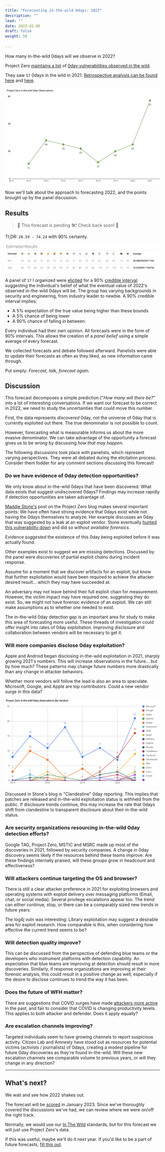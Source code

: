 ```yaml
---
title: "Forecasting in-the-wild 0days: 2022"
description: ""
lead: ""
date: 2022-01-05
draft: false
weight: 50

---
```


How many in-the-wild 0days will we observe in 2022?

Project Zero [maintains a list](https://docs.google.com/spreadsheets/d/1lkNJ0uQwbeC1ZTRrxdtuPLCIl7mlUreoKfSIgajnSyY/view#gid=0) of [0day vulnerabilities observed in the wild](https://googleprojectzero.blogspot.com/p/0day.html). 

They saw `57` 0days in the wild in 2021. [Retrospective analysis can be found here](https://twitter.com/maddiestone/status/1479171458307813377) and [here](https://googleprojectzero.github.io/0days-in-the-wild/rca.html). 

![project zero 0day trends by year](0day-chart.png)

Now we'll talk about the approach to forecasting 2022, and the points brought up by the panel discussion.

## Results
> 🚧 This forecast is pending 🛠! Check back soon! 🚧

Tl;DR: `28.59 - 74.24` with 90% certainty.

![image of project zero panel results](p0-panel-results.png)

A panel of `17` I organized were [elicited](/simple-risk/docs/estimation/expert-elicitation/) for a 90% [credible interval](/simple-risk/docs/estimation/intervals/) suggesting the individual's belief of what the eventual value of 2022's observed in-the-wild 0days will be. The group has varying backgrounds in security and engineering, from industry leader to newbie. A 90% credible interval implies: 

- A 5% expectation of the true value being higher than these bounds
- A 5% chance of being lower
- A 90% chance of falling in between.

Every individual had their own opinion. All forecasts were in the form of 90% intervals. This allows the creation of a _panel belief_ using a simple average of every forecast.

We collected forecasts and debate followed afterward. Panelists were able to update their forecasts as often as they liked, as new information came through.

Put simply: _Forecast, talk, forecast again_.

## Discussion
This forecast decomposes a simple prediction ("_How many will there be?_" into a lot of interesting conversations. If we want our forecast to be correct in 2022, we need to study the uncertainties that could move this number.

First, the data represents _discovered_ 0day, not the universe of 0day that is currently exploited out there. The true denominator is not possible to count. 

However, forecasting what is measurable informs us about the more evasive denominator. We can take advantage of the opportunity a forecast gives us to be _wrong_ by discussing _how that may happen_.

The following discussions took place with panelists, which represent varying perspectives. They were all debated during the elicitation process. Consider them fodder for any comment sections discussing this forecast!

### Do we have evidence of 0day detection opportunities?
We only know about in-the-wild 0days that have been discovered. What data exists that suggest undiscovered 0days? Findings may increase rapidly if detection opportunities are taken advantage of.

[Maddie Stone's](https://googleprojectzero.blogspot.com/2020/07/detection-deficit-year-in-review-of-0.html) post on the Project Zero blog makes several important points: We have often have strong evidence that 0days exist while not having the 0days themselves to analyze. Her example discusses an 0day that was suggested by a leak at an exploit vendor. Stone eventually [hunted this vulnerability down](https://bugs.chromium.org/p/project-zero/issues/detail?id=1942) and did so _without available forensics_.

Evidence _suggested_ the existence of this 0day being exploited before it was actually found.

Other examples exist to suggest we are missing detections. Discussed by the panel were discoveries of partial exploit chains during incident response.

Assume for a moment that we discover artifacts for an exploit, but know that further exploitation would have been required to achieve the attacker desired result... which they may have succeeded at.

An adversary may not leave behind their full exploit chain for measurement. However, the victim impact may have required one, suggesting they do exist. So, we might not have forensic evidence of an exploit. We can still make assumptions as to whether one needed to exist.

The in-the-wild 0day detection gap is an important area for study to make this area of forecasting more useful. These threads of investigation could offer insight into rates of 0day exploitation. Improving disclosure and collaboration between vendors will be necessary to get it.

### Will more companies disclose 0day exploitation?
Apple and Android began disclosing in-the-wild exploitation in 2021, sharply growing 2021's numbers. This will increase observations in the future... but by how much? These patterns may change future numbers more drastically than any change in attacker behaviors.

Whether more vendors will follow the lead is also an area to speculate. Microsoft, Google, and Apple are top contributors. Could a new vendor surge in this data?

![project zero 0day observations by vendor](0day-chart-vendor.png)

Discussed in Stone's blog is "Clandestine" 0day reporting. This implies that patches are released and in-the-wild exploitation status is withheld from the public. If disclosure trends continue, this may increase the rate that 0days shift from clandestine to transparent disclosure about their in-the-wild status.

### Are security organizations resourcing in-the-wild 0day detection efforts?

Google TAG, Project Zero, MSTIC and MSRC made up most of the discoveries in 2021, followed by security companies. A change in 0day discovery seems likely if the resources behind these teams improve. Are these findings internally praised, will these groups grow in headcount and effectiveness?

### Will attackers continue targeting the OS and browser?
There is still a clear attacker preference in 2021 for exploiting browsers and operating systems with exploit delivery over messaging platforms (Email, chat, or social media). Several privilege escalations appear too. The trend can either continue, stop, or there can be a comparably sized new trends in future years. 

The log4j vuln was interesting: Library exploitation may suggest a desirable area for exploit research. How comparable is this, when considering how effective the current trend seems to be?

### Will detection quality improve?
This can be discussed from the perspective of defending blue teams or the developers who instrument platforms with detection capability. An expectation that blue teams are improving at detection should result in more discoveries. Similarly, if response organizations are improving at their forensic analysis, this could result in a positive change as well, especially if the desire to disclose continues to trend the way it has been.

### Does the future of WFH matter? 
There are suggestions that COVID surges have made [attackers more active](https://ato.watch/2020-decade/) in the past, and fair to consider that COVID is changing productivity levels. This applies to both attacker and defender. Does it apply equally?

### Are escalation channels improving?
Targeted individuals seem to have growing channels to report suspicious activity. Citizen Lab and Amnesty have stood out as resources for potential victims (activists / journalists) of 0days, creating a modest pipeline for future 0day discoveries as they're found in-the-wild. Will these new escalation channels see comparable volume to previous years, or will they change in any direction?


*** 

## What's next?

We wait and see how 2022 shakes out. 

The forecast will be [scored](https://magoo.github.io/simple-risk/docs/estimation/calibration/) in January 2023. Since we've thoroughly covered the discussions we've had, we can review where we were on/off the right track.

Normally, we would use our [In The Wild](https://magoo.github.io/simple-risk/forecasts/in-the-wild/) standards, but for this forecast we will just use Project Zero's data.

If this was useful, maybe we'll do it next year. If you'd like to be a part of future forecasts, [fill this out](https://forms.gle/6LEgpZ6kWfTx1otaA).

